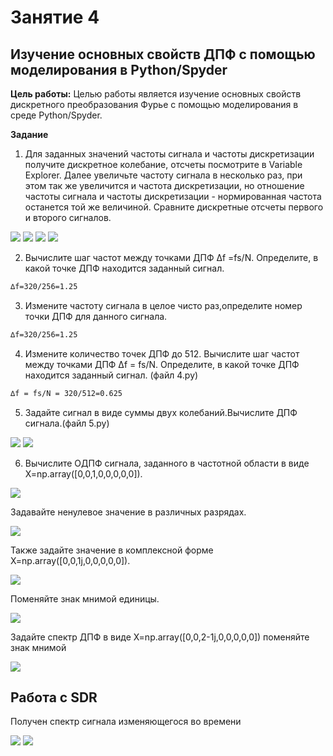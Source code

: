 # Занятие 4
## Изучение основных свойств ДПФ с помощью моделирования в  Python/Spyder

**Цель работы:**
Целью работы является изучение основных свойств дискретного преобразования Фурье с помощью моделирования в среде Python/Spyder.

**Задание**
1. Для заданных значений частоты сигнала и частоты дискретизации получите дискретное колебание, отсчеты посмотрите в Variable Explorer. Далее увеличьте частоту сигнала в несколько раз, при этом так же увеличится и частота дискретизации, но отношение частоты сигнала и частоты дискретизации - нормированная частота останется той же величиной.
Сравните дискретные отсчеты первого и второго сигналов.

<img src = "Screenshots/1.png">
<img src = "Screenshots/11.png">
<img src = "Screenshots/111.png">
<img src = "Screenshots/1111.png">

2. Вычислите шаг частот между точками ДПФ ∆f =fs/N. Определите, в  какой точке ДПФ находится заданный сигнал.

```sh
∆f=320/256=1.25
```

3. Измените частоту сигнала в целое чисто раз,определите номер точки ДПФ для данного сигнала.

```sh
∆f=320/256=1.25
```

4. Измените количество точек ДПФ до 512. Вычислите шаг частот между точками ДПФ ∆f = fs/N. Определите, в какой точке ДПФ находится заданный сигнал. (файл 4.py)

```sh
∆f = fs/N = 320/512=0.625
```

5. Задайте сигнал в виде суммы двух колебаний.Вычислите ДПФ сигнала.(файл 5.py)

<img src = "Screenshots/51.png">

<img src = "Screenshots/52.png">

6. Вычислите ОДПФ сигнала, заданного в частотной области в виде X=np.array([0,0,1,0,0,0,0,0]).

<img src = "Screenshots/61.png">

Задавайте ненулевое значение в различных разрядах.

<img src = "Screenshots/611.png">

Также задайте значение в комплексной форме X=np.array([0,0,1j,0,0,0,0,0]).
 
<img src = "Screenshots/62.png">
 
Поменяйте знак мнимой единицы.

<img src = "Screenshots/622.png">

Задайте спектр ДПФ в виде X=np.array([0,0,2-1j,0,0,0,0,0]) поменяйте знак мнимой 

<img src = "Screenshots/63.png">

## Работа с SDR

Получен спектр сигнала изменяющегося во времени

<img src = "Screenshots/sdr_1.jpg">
<img src = "Screenshots/sdr_2.jpg">



